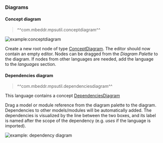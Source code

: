 ### Diagrams

#### Concept diagram

> ^^com.mbeddr.mpsutil.conceptdiagram^^

![example:conceptdiagram](conceptdiagram_example.png)

Create a new root node of type [ConceptDiagram](http://127.0.0.1:63320/node?ref=r%3A40ee9130-2844-4f59-96e6-d12b358ca46c%28com.mbeddr.mpsutil.conceptdiagram.structure%29%2F2634829965774842138). The editor should now contain an empty editor. Nodes can be dragged
from the *Diagram Palette* to the diagram. If nodes from other languages are needed, add the language to the *languages*
section.

#### Dependencies diagram

> ^^com.mbeddr.mpsutil.dependenciesdiagram^^

This language contains a concept [DependenciesDiagram](http://127.0.0.1:63320/node?ref=r%3Aa1fbbb29-6fd2-49ce-b0b8-414a40e14ddc%28com.mbeddr.mpsutil.dependenciesdiagram.structure%29%2F7129450248256615870)

Drag a model or module reference from the diagram palette to the diagram. Dependencies to other models/modules will be automatically added. The dependencies is visualized by the line between the two boxes, and its label is named after the scope of the dependency (e.g. *uses* if the language is imported).

![example: dependency diagram](dependencydiagram_example.png)